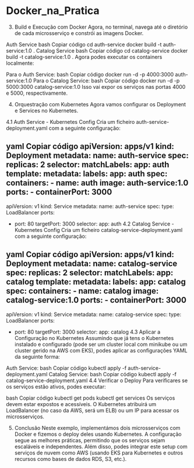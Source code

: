 # Docker_na_Pratica

3. Build e Execução com Docker
Agora, no terminal, navega até o diretório de cada microsserviço e constrói as imagens Docker.

Auth Service
bash
Copiar código
cd auth-service
docker build -t auth-service:1.0 .
Catalog Service
bash
Copiar código
cd catalog-service
docker build -t catalog-service:1.0 .
Agora podes executar os containers localmente:

Para o Auth Service:
bash
Copiar código
docker run -d -p 4000:3000 auth-service:1.0
Para o Catalog Service:
bash
Copiar código
docker run -d -p 5000:3000 catalog-service:1.0
Isso vai expor os serviços nas portas 4000 e 5000, respectivamente.

4. Orquestração com Kubernetes
Agora vamos configurar os Deployment e Services no Kubernetes.

4.1 Auth Service - Kubernetes Config
Cria um ficheiro auth-service-deployment.yaml com a seguinte configuração:

yaml
Copiar código
apiVersion: apps/v1
kind: Deployment
metadata:
  name: auth-service
spec:
  replicas: 2
  selector:
    matchLabels:
      app: auth
  template:
    metadata:
      labels:
        app: auth
    spec:
      containers:
      - name: auth
        image: auth-service:1.0
        ports:
        - containerPort: 3000
---
apiVersion: v1
kind: Service
metadata:
  name: auth-service
spec:
  type: LoadBalancer
  ports:
  - port: 80
    targetPort: 3000
  selector:
    app: auth
4.2 Catalog Service - Kubernetes Config
Cria um ficheiro catalog-service-deployment.yaml com a seguinte configuração:

yaml
Copiar código
apiVersion: apps/v1
kind: Deployment
metadata:
  name: catalog-service
spec:
  replicas: 2
  selector:
    matchLabels:
      app: catalog
  template:
    metadata:
      labels:
        app: catalog
    spec:
      containers:
      - name: catalog
        image: catalog-service:1.0
        ports:
        - containerPort: 3000
---
apiVersion: v1
kind: Service
metadata:
  name: catalog-service
spec:
  type: LoadBalancer
  ports:
  - port: 80
    targetPort: 3000
  selector:
    app: catalog
4.3 Aplicar a Configuração no Kubernetes
Assumindo que já tens o Kubernetes instalado e configurado (pode ser um cluster local com minikube ou um cluster gerido na AWS com EKS), podes aplicar as configurações YAML da seguinte forma:

Auth Service:
bash
Copiar código
kubectl apply -f auth-service-deployment.yaml
Catalog Service:
bash
Copiar código
kubectl apply -f catalog-service-deployment.yaml
4.4 Verificar o Deploy
Para verificares se os serviços estão ativos, podes executar:

bash
Copiar código
kubectl get pods
kubectl get services
Os serviços devem estar expostos e acessíveis. O Kubernetes atribuirá um LoadBalancer (no caso da AWS, será um ELB) ou um IP para acessar os microsserviços.

5. Conclusão
Neste exemplo, implementámos dois microsserviços com Docker e fizemos o deploy deles usando Kubernetes. A configuração segue as melhores práticas, permitindo que os serviços sejam escaláveis e independentes. Além disso, podes integrar este setup com serviços de nuvem como AWS (usando EKS para Kubernetes e outros recursos como bases de dados RDS, S3, etc.).
